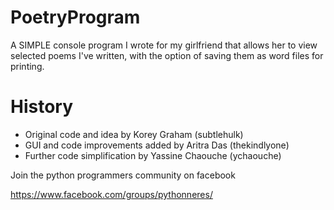 PoetryProgram
=============

A SIMPLE console program I wrote for my girlfriend that allows her to view selected poems I've written, with the option of saving them as word files for printing.

History
=======
 - Original code and idea by Korey Graham (subtlehulk)
 - GUI and code improvements added by Aritra Das (thekindlyone)
 - Further code simplification by Yassine Chaouche (ychaouche)

Join the python programmers community on facebook

https://www.facebook.com/groups/pythonneres/

